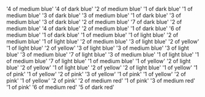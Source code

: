  '4 of medium blue'
 '4 of dark blue'
 '2 of medium blue'
 '1 of dark blue'
 '1 of medium blue'
 '3 of dark blue'
 '3 of medium blue'
 '1 of dark blue'
 '3 of medium blue'
 '3 of dark blue'
 '2 of medium blue'
 '7 of dark blue'
 '2 of medium blue'
 '4 of dark blue'
 '2 of medium blue'
 '1 of dark blue'
 '6 of medium blue'
 '1 of dark blue'
 '1 of medium blue'
 '1 of light blue'
 '2 of medium blue'
 '1 of light blue'
 '2 of medium blue'
 '3 of light blue'
 '2 of yellow'
 '1 of light blue'
 '2 of yellow'
 '3 of light blue'
 '3 of medium blue'
 '3 of light blue'
 '3 of medium blue'
 '7 of light blue'
 '3 of medium blue'
 '1 of light blue'
 '1 of medium blue'
 '7 of light blue'
 '1 of medium blue'
 '1 of yellow'
 '2 of light blue'
 '2 of yellow'
 '1 of light blue'
 '2 of yellow'
 '2 of light blue'
 '1 of yellow'
 '1 of pink'
 '1 of yellow'
 '2 of pink'
 '3 of yellow'
 '1 of pink'
 '1 of yellow'
 '2 of pink'
 '1 of yellow'
 '2 of pink'
 '2 of medium red'
 '1 of pink'
 '3 of medium red'
 '1 of pink'
 '6 of medium red'
 '5 of dark red'
